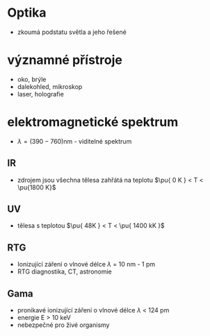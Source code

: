 # Optika
- zkoumá podstatu světla a jeho řešené
# významné přístroje
- oko, brýle
- dalekohled, mikroskop
- laser, holografie
# elektromagnetické spektrum
- $\lambda=(390-760)\mathrm{nm}$ - viditelné spektrum
## IR
- zdrojem jsou všechna tělesa zahřátá na teplotu $\pu{ 0 K } < T < \pu{1800 K}$
## UV
- tělesa s teplotou $\pu{ 48K } < T < \pu{ 1400 kK }$
## RTG
- Ionizující záření o vlnové délce $\lambda$ = 10 nm - 1 pm
- RTG diagnostika, CT, astronomie
## Gama
- pronikavé ionizující záření o vlnové délce $\lambda$ < 124 pm
- energie E > 10 keV
- nebezpečné pro živé organismy
